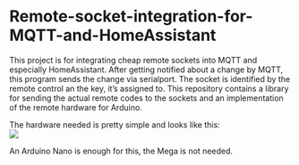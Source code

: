 # Remote-socket-integration-for-MQTT-and-HomeAssistant
This project is for integrating cheap remote sockets into MQTT and especially HomeAssistant.
After getting notified about a change by MQTT, this program sends the change via serialport. The socket is identified by the remote control an the key, it’s assigned to.
This repository contains a library for sending the actual remote codes to the sockets and an implementation of the remote hardware for Arduino.

The hardware needed is pretty simple and looks like this:<br><img src="/doc/images/Arduino_Mega_433Mhz_transmitter.svg"><br>

An Arduino Nano is enough for this, the Mega is not needed.
